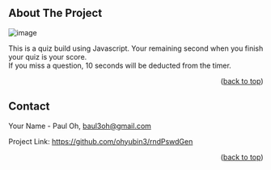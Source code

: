 

<!-- PROJECT SHIELDS -->
<!--
*** I'm using markdown "reference style" links for readability.
*** Reference links are enclosed in brackets [ ] instead of parentheses ( ).
*** See the bottom of this document for the declaration of the reference variables
*** for contributors-url, forks-url, etc. This is an optional, concise syntax you may use.
*** https://www.markdownguide.org/basic-syntax/#reference-style-links





<h3 align="center">Quiz made with Javascript</h3>





<!-- ABOUT THE PROJECT -->
## About The Project

![image](https://user-images.githubusercontent.com/111654603/189493664-07fce983-5331-4dfb-96fe-37ea30ae60fe.png)


This is a quiz build using Javascript. Your remaining second when you finish your quiz is your score.
<br>
If you miss a question, 10 seconds will be deducted from the timer.




<p align="right">(<a href="#readme-top">back to top</a>)</p>








<!-- CONTACT -->
## Contact

Your Name - Paul Oh, baul3oh@gmail.com

Project Link: https://github.com/ohyubin3/rndPswdGen

<p align="right">(<a href="#readme-top">back to top</a>)</p>
